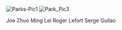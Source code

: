 ![Parks-Pic1](https://user-images.githubusercontent.com/49292265/63629433-2411c000-c5e0-11e9-8efb-2edd24d53add.jpg)
![Park_Pic3](https://user-images.githubusercontent.com/49292265/63629708-c1212880-c5e1-11e9-838b-4b2472cbbbb1.jpg)


Joe Zhuo
Ming Lei
Roger Lefort
Serge Guilao
